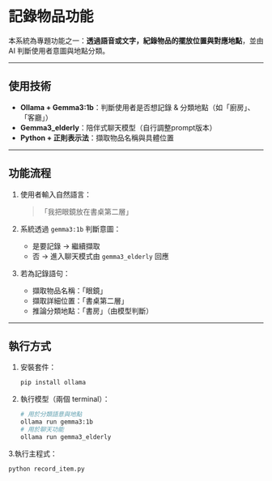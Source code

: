 # 記錄物品功能

本系統為專題功能之一：**透過語音或文字，紀錄物品的擺放位置與對應地點**，並由 AI 判斷使用者意圖與地點分類。

---

## 使用技術
- **Ollama + Gemma3:1b**：判斷使用者是否想記錄 & 分類地點（如「廚房」、「客廳」）
- **Gemma3_elderly**：陪伴式聊天模型（自行調整prompt版本）
- **Python + 正則表示法**：擷取物品名稱與具體位置

---

## 功能流程

1. 使用者輸入自然語言：
   > 「我把眼鏡放在書桌第二層」
   
2. 系統透過 `gemma3:1b` 判斷意圖：
   - 是要記錄 → 繼續擷取
   - 否 → 進入聊天模式由 `gemma3_elderly` 回應

3. 若為記錄語句：
   - 擷取物品名稱：「眼鏡」
   - 擷取詳細位置：「書桌第二層」
   - 推論分類地點：「書房」（由模型判斷）

---

## 執行方式

1. 安裝套件：
   ```bash
   pip install ollama
   
2. 執行模型（兩個 terminal）：
   ```bash
   # 用於分類語意與地點
   ollama run gemma3:1b
   # 用於聊天功能
   ollama run gemma3_elderly
3.執行主程式：
```bash
python record_item.py


